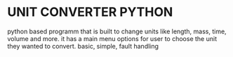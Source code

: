# UNIT CONVERTER PYTHON 
python based programm that is built to change units like length, mass, time, volume and more.
it has a main menu options for user to choose the unit they wanted to convert. 
basic, simple, fault handling 
